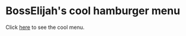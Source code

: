 # BossElijah's cool hamburger menu

Click [here](https://github.com/facebook/create-react-app) to see the cool menu.
